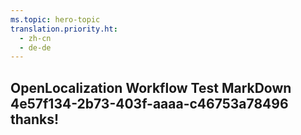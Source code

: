 ```yaml
---
ms.topic: hero-topic
translation.priority.ht: 
  - zh-cn
  - de-de
---
```

## OpenLocalization Workflow Test MarkDown 4e57f134-2b73-403f-aaaa-c46753a78496 thanks!
